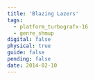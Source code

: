 ```yaml
---
title: 'Blazing Lazers'
tags:
  - platform_turbografx-16
  - genre_shmup
digital: false
physical: true
guide: false
pending: false
date: 2014-02-10
---
```

